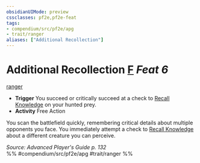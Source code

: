 ```yaml
---
obsidianUIMode: preview
cssclasses: pf2e,pf2e-feat
tags:
- compendium/src/pf2e/apg
- trait/ranger
aliases: ["Additional Recollection"]
---
```

# Additional Recollection  [F](rules/core-rulebook/chapter-9-playing-the-game.md#Actions "Free Action") *Feat 6*  
[ranger](rules/traits/ranger.md "Ranger Class Trait")  

- **Trigger** You succeed or critically succeed at a check to [Recall Knowledge](rules/actions/recall-knowledge.md) on your hunted prey.
- **Activity** Free Action

You scan the battlefield quickly, remembering critical details about multiple opponents you face. You immediately attempt a check to [Recall Knowledge](rules/actions/recall-knowledge.md) about a different creature you can perceive.

*Source: Advanced Player's Guide p. 132*  
%% #compendium/src/pf2e/apg #trait/ranger %%